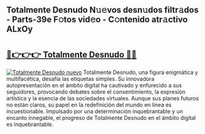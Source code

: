 ## Totalmente Desnudo N𝚞𝚎vos desn𝚞dos filtr𝚊dos - Parts-39e F𝚘tos vid𝚎o - C𝚘ntenido atr𝚊ctivo ALxOy

# <h2><a href="http://mbc7wd.tromn.icu/?c=Totalmente+Desnudo">🔗👉👉👉 Totalmente Desnudo 🔗🔗</a></h2>

[![Totalmente Desnudo nuevo](https://i.imgur.com/pEAQMta.gif)](http://mbc7wd.tromn.icu/?c=Totalmente+Desnudo)
Totalmente Desnudo, una figura enigmática y multifacética, desafía las etiquetas simples. Su innovadora autopresentación en el ámbito digital ha cautivado y enfurecido a sus seguidores, provocando debates sobre el consentimiento, la expresión artística y la esencia de las sociedades virtuales. Aunque sus planes futuros no están claros, su papel en la redefinición del mundo en línea es incuestionable. Impulsado por una determinación inquebrantable y un encanto innegable, el progreso de Totalmente Desnudo en el ámbito digital es inquebrantable.
